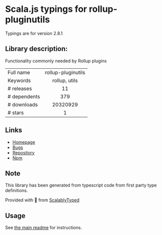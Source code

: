 
# Scala.js typings for rollup-pluginutils

Typings are for version 2.8.1

## Library description:
Functionality commonly needed by Rollup plugins

|                    |                 |
| ------------------ | :-------------: |
| Full name          | rollup-pluginutils |
| Keywords           | rollup, utils |
| # releases         | 11 |
| # dependents       | 379 |
| # downloads        | 20320929 |
| # stars            | 1 |

## Links
- [Homepage](https://github.com/rollup/rollup-pluginutils#readme)
- [Bugs](https://github.com/rollup/rollup-pluginutils/issues)
- [Repository](https://github.com/rollup/rollup-pluginutils)
- [Npm](https://www.npmjs.com/package/rollup-pluginutils)
    


## Note
This library has been generated from typescript code from first party type definitions.

Provided with :purple_heart: from [ScalablyTyped](https://github.com/oyvindberg/ScalablyTyped)

## Usage
See [the main readme](../../readme.md) for instructions.



